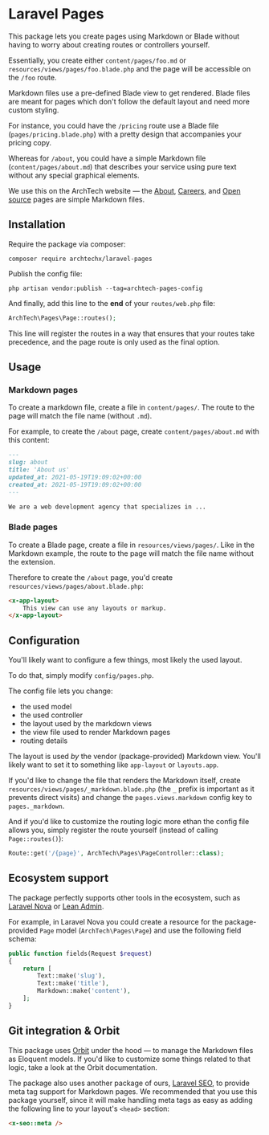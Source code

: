 # Laravel Pages

This package lets you create pages using Markdown or Blade without having to worry about creating routes or controllers yourself.

Essentially, you create either `content/pages/foo.md` or `resources/views/pages/foo.blade.php` and the page will be accessible on the `/foo` route.

Markdown files use a pre-defined Blade view to get rendered. Blade files are meant for pages which don't follow the default layout and need more custom styling.

For instance, you could have the `/pricing` route use a Blade file (`pages/pricing.blade.php`) with a pretty design that accompanies your pricing copy.

Whereas for `/about`, you could have a simple Markdown file (`content/pages/about.md`) that describes your service using pure text without any special graphical elements.

We use this on the ArchTech website — the [About](https://archte.ch/about), [Careers](https://archte.ch/careers), and [Open source](https://archte.ch/open-source) pages are simple Markdown files.

## Installation

Require the package via composer:

```
composer require archtechx/laravel-pages
```

Publish the config file:

```
php artisan vendor:publish --tag=archtech-pages-config
```

And finally, add this line to the **end** of your `routes/web.php` file:

```php
ArchTech\Pages\Page::routes();
```

This line will register the routes in a way that ensures that your routes take precedence, and the page route is only used as the final option.

## Usage

### Markdown pages

To create a markdown file, create a file in `content/pages/`. The route to the page will match the file name (without `.md`).

For example, to create the `/about` page, create `content/pages/about.md` with this content:

```md
---
slug: about
title: 'About us'
updated_at: 2021-05-19T19:09:02+00:00
created_at: 2021-05-19T19:09:02+00:00
---

We are a web development agency that specializes in ...
```

### Blade pages

To create a Blade page, create a file in `resources/views/pages/`. Like in the Markdown example, the route to the page will match the file name without the extension.

Therefore to create the `/about` page, you'd create `resources/views/pages/about.blade.php`:

```html
<x-app-layout>
    This view can use any layouts or markup.
</x-app-layout>
```

## Configuration

You'll likely want to configure a few things, most likely the used layout.

To do that, simply modify `config/pages.php`.

The config file lets you change:
- the used model
- the used controller
- the layout used by the markdown views
- the view file used to render Markdown pages
- routing details

The layout is used *by* the vendor (package-provided) Markdown view. You'll likely want to set it to something like `app-layout` or `layouts.app`.

If you'd like to change the file that renders the Markdown itself, create `resources/views/pages/_markdown.blade.php` (the `_` prefix is important as it prevents direct visits) and change the `pages.views.markdown` config key to `pages._markdown`.

And if you'd like to customize the routing logic more ethan the config file allows you, simply register the route yourself (instead of calling `Page::routes()`):

```php
Route::get('/{page}', ArchTech\Pages\PageController::class);
```

## Ecosystem support

The package perfectly supports other tools in the ecosystem, such as [Laravel Nova](https://nova.laravel.com) or [Lean Admin](https://lean-admin.dev).

For example, in Laravel Nova you could create a resource for the package-provided `Page` model (`ArchTech\Pages\Page`) and use the following field schema:

```php
public function fields(Request $request)
{
    return [
        Text::make('slug'),
        Text::make('title'),
        Markdown::make('content'),
    ];
}
```

## Git integration & Orbit

This package uses [Orbit](https://github.com/ryangjchandler/orbit) under the hood — to manage the Markdown files as Eloquent models. If you'd like to customize some things related to that logic, take a look at the Orbit documentation.

The package also uses another package of ours, [Laravel SEO](https://github.com/archtechx/laravel-seo), to provide meta tag support for Markdown pages. We recommended that you use this package yourself, since it will make handling meta tags as easy as adding the following line to your layout's `<head>` section:

```html
<x-seo::meta />
```
